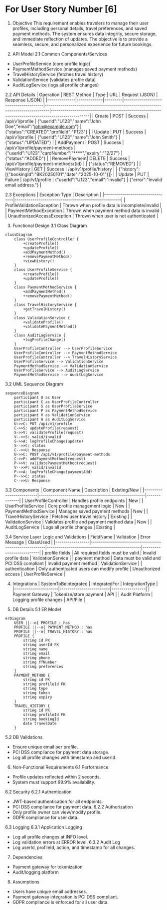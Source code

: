 # For User Story Number [6]

1. Objective
This requirement enables travelers to manage their user profiles, including personal details, travel preferences, and saved payment methods. The system ensures data integrity, secure storage, and immediate reflection of updates. The objective is to provide a seamless, secure, and personalized experience for future bookings.

2. API Model
2.1 Common Components/Services
- UserProfileService (core profile logic)
- PaymentMethodService (manages saved payment methods)
- TravelHistoryService (fetches travel history)
- ValidationService (validates profile data)
- AuditLogService (logs all profile changes)

2.2 API Details
| Operation     | REST Method | Type    | URL                                  | Request (JSON)                                                                 | Response (JSON)                                                                                 |
|--------------|-------------|---------|--------------------------------------|--------------------------------------------------------------------------------|-------------------------------------------------------------------------------------------------|
| Create       | POST        | Success | /api/v1/profile                      | {"userId":"U123","name":"John Doe","email":"john@example.com"}         | {"status":"CREATED","profileId":"P123"} |
| Update       | PUT         | Success | /api/v1/profile                      | {"userId":"U123","name":"John Smith"}                                   | {"status":"UPDATED"} |
| AddPayment   | POST        | Success | /api/v1/profile/payment-methods      | {"userId":"U123","cardNumber":"****","expiry":"12/27"}               | {"status":"ADDED"} |
| RemovePayment| DELETE      | Success | /api/v1/profile/payment-methods/{id} |                                            | {"status":"REMOVED"} |
| ViewHistory  | GET         | Success | /api/v1/profile/history              |                                            | {"history":[{"bookingId":"BK20250101","date":"2025-10-01"}]} |
| Update       | PUT         | Failure | /api/v1/profile                      | {"userId":"U123","email":"invalid"}                                     | {"error":"Invalid email address."} |

2.3 Exceptions
| Exception Type                  | Description                                         |
|---------------------------------|-----------------------------------------------------|
| ProfileValidationException      | Thrown when profile data is incomplete/invalid       |
| PaymentMethodException          | Thrown when payment method data is invalid           |
| UnauthorizedAccessException     | Thrown when user is not authenticated               |

3. Functional Design
3.1 Class Diagram
```mermaid
classDiagram
    class UserProfileController {
        +createProfile()
        +updateProfile()
        +addPaymentMethod()
        +removePaymentMethod()
        +viewHistory()
    }
    class UserProfileService {
        +createProfile()
        +updateProfile()
    }
    class PaymentMethodService {
        +addPaymentMethod()
        +removePaymentMethod()
    }
    class TravelHistoryService {
        +getTravelHistory()
    }
    class ValidationService {
        +validateProfile()
        +validatePaymentMethod()
    }
    class AuditLogService {
        +logProfileChange()
    }
    UserProfileController --> UserProfileService
    UserProfileController --> PaymentMethodService
    UserProfileController --> TravelHistoryService
    UserProfileService --> ValidationService
    PaymentMethodService --> ValidationService
    UserProfileService --> AuditLogService
    PaymentMethodService --> AuditLogService
```

3.2 UML Sequence Diagram
```mermaid
sequenceDiagram
    participant U as User
    participant C as UserProfileController
    participant S as UserProfileService
    participant P as PaymentMethodService
    participant V as ValidationService
    participant A as AuditLogService
    U->>C: PUT /api/v1/profile
    C->>S: updateProfile(request)
    S->>V: validateProfile(request)
    V-->>S: valid/invalid
    S->>A: logProfileChange(update)
    S-->>C: status
    C-->>U: Response
    U->>C: POST /api/v1/profile/payment-methods
    C->>P: addPaymentMethod(request)
    P->>V: validatePaymentMethod(request)
    V-->>P: valid/invalid
    P->>A: logProfileChange(paymentAdd)
    P-->>C: status
    C-->>U: Response
```

3.3 Components
| Component Name           | Description                                         | Existing/New |
|-------------------------|-----------------------------------------------------|--------------|
| UserProfileController   | Handles profile endpoints                           | New          |
| UserProfileService      | Core profile management logic                       | New          |
| PaymentMethodService    | Manages saved payment methods                       | New          |
| TravelHistoryService    | Fetches user travel history                         | Existing     |
| ValidationService       | Validates profile and payment method data           | New          |
| AuditLogService         | Logs all profile changes                            | Existing     |

3.4 Service Layer Logic and Validations
| FieldName       | Validation                                             | Error Message                                 | ClassUsed                |
|-----------------|-------------------------------------------------------|-----------------------------------------------|--------------------------|
| profile fields  | All required fields must be valid                      | Invalid profile data                          | ValidationService        |
| payment method  | Data must be valid and PCI DSS compliant               | Invalid payment method                        | ValidationService        |
| authentication  | Only authenticated users can modify profile            | Unauthorized access                           | UserProfileService       |

4. Integrations
| SystemToBeIntegrated | IntegratedFor            | IntegrationType |
|----------------------|-------------------------|-----------------|
| Payment Gateway      | Tokenize/store payment  | API             |
| Audit Platform       | Logging profile changes | API/File        |

5. DB Details
5.1 ER Model
```mermaid
erDiagram
    USER ||--o{ PROFILE : has
    PROFILE ||--o{ PAYMENT_METHOD : has
    PROFILE ||--o{ TRAVEL_HISTORY : has
    PROFILE {
        string id PK
        string userId FK
        string name
        string email
        string phone
        string ffNumber
        string preferences
    }
    PAYMENT_METHOD {
        string id PK
        string profileId FK
        string type
        string token
        string expiry
    }
    TRAVEL_HISTORY {
        string id PK
        string profileId FK
        string bookingId
        date travelDate
    }
```

5.2 DB Validations
- Ensure unique email per profile.
- PCI DSS compliance for payment data storage.
- Log all profile changes with timestamp and userId.

6. Non-Functional Requirements
6.1 Performance
- Profile updates reflected within 2 seconds.
- System must support 99.9% availability.

6.2 Security
6.2.1 Authentication
- JWT-based authentication for all endpoints.
- PCI DSS compliance for payment data.
6.2.2 Authorization
- Only profile owner can view/modify profile.
- GDPR compliance for user data.

6.3 Logging
6.3.1 Application Logging
- Log all profile changes at INFO level.
- Log validation errors at ERROR level.
6.3.2 Audit Log
- Log userId, profileId, action, and timestamp for all changes.

7. Dependencies
- Payment gateway for tokenization
- Audit/logging platform

8. Assumptions
- Users have unique email addresses.
- Payment gateway integration is PCI DSS compliant.
- GDPR compliance is enforced for all user data.
